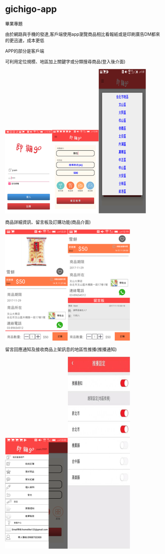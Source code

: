 # gichigo-app

畢業專題

由於網路與手機的發達,客戶端使用app瀏覽商品相比看報紙或是印刷廣告DM都來的更迅速，成本更低

APP的部分是客戶端

可利用定位規模、地區加上關鍵字或分類搜尋商品(登入後介面)

<img src="https://github.com/rvnk0716/gichigo-app/blob/master/1.png" width="30%" height="30%"><img src="https://github.com/rvnk0716/gichigo-app/blob/master/4.png" width="30%" height="30%"><img 
src="https://github.com/rvnk0716/gichigo-app/blob/master/5.png" width="30%" height="465">

商品詳細資訊、留言板及訂購功能(商品介面)

<img src="https://github.com/rvnk0716/gichigo-app/blob/master/2.png" width="40%" height="40%"><img
src="https://github.com/rvnk0716/gichigo-app/blob/master/3.png" width="40%" height="40%">

留言回應通知及接收商品上架訊息的地區性推播(推播通知)

<img src="https://github.com/rvnk0716/gichigo-app/blob/master/7.png" width="40%" height="40%"><img
src="https://github.com/rvnk0716/gichigo-app/blob/master/6.jpg" width="40%" height="618">
